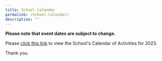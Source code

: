 ```yaml
---
title: School Calendar
permalink: /School-Calendar/
description: ""
---
```

**Please note that event dates are subject to change.**


Please [click this link](https://docs.google.com/document/d/1dKzMfKqVMEO1ZnfCvOcyFktHGm3XWQeuzRlJuaR0XbA/edit?usp=sharing) to view the School's Calendar of Activities for 2023.

Thank you.